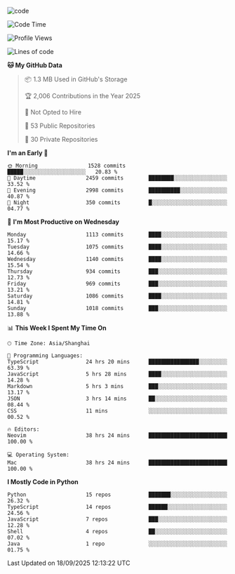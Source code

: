 
<!--
**liuyaanng/liuyaanng** is a ✨ _special_ ✨ repository because its `README.md` (this file) appears on your GitHub profile.

Here are some ideas to get you started:

- 🔭 I’m currently working on ...
- 🌱 I’m currently learning ...
- 👯 I’m looking to collaborate on ...
- 🤔 I’m looking for help with ...
- 💬 Ask me about ...
- 📫 How to reach me: ...
- 😄 Pronouns: ...
- ⚡ Fun fact: ...
-->


![code](https://cdn.jsdelivr.net/gh/liuyaanng/liuyaanng@1.0/code.gif) 

<!--START_SECTION:waka-->
![Code Time](http://img.shields.io/badge/Code%20Time-1%2C962%20hrs%2039%20mins-blue)

![Profile Views](http://img.shields.io/badge/Profile%20Views-0-blue)

![Lines of code](https://img.shields.io/badge/From%20Hello%20World%20I%27ve%20Written-27.7%20million%20lines%20of%20code-blue)

**🐱 My GitHub Data** 

> 📦 1.3 MB Used in GitHub's Storage 
 > 
> 🏆 2,006 Contributions in the Year 2025
 > 
> 🚫 Not Opted to Hire
 > 
> 📜 53 Public Repositories 
 > 
> 🔑 30 Private Repositories 
 > 
**I'm an Early 🐤** 

```text
🌞 Morning                1528 commits        █████░░░░░░░░░░░░░░░░░░░░   20.83 % 
🌆 Daytime                2459 commits        ████████░░░░░░░░░░░░░░░░░   33.52 % 
🌃 Evening                2998 commits        ██████████░░░░░░░░░░░░░░░   40.87 % 
🌙 Night                  350 commits         █░░░░░░░░░░░░░░░░░░░░░░░░   04.77 % 
```
📅 **I'm Most Productive on Wednesday** 

```text
Monday                   1113 commits        ████░░░░░░░░░░░░░░░░░░░░░   15.17 % 
Tuesday                  1075 commits        ████░░░░░░░░░░░░░░░░░░░░░   14.66 % 
Wednesday                1140 commits        ████░░░░░░░░░░░░░░░░░░░░░   15.54 % 
Thursday                 934 commits         ███░░░░░░░░░░░░░░░░░░░░░░   12.73 % 
Friday                   969 commits         ███░░░░░░░░░░░░░░░░░░░░░░   13.21 % 
Saturday                 1086 commits        ████░░░░░░░░░░░░░░░░░░░░░   14.81 % 
Sunday                   1018 commits        ███░░░░░░░░░░░░░░░░░░░░░░   13.88 % 
```


📊 **This Week I Spent My Time On** 

```text
🕑︎ Time Zone: Asia/Shanghai

💬 Programming Languages: 
TypeScript               24 hrs 20 mins      ████████████████░░░░░░░░░   63.39 % 
JavaScript               5 hrs 28 mins       ████░░░░░░░░░░░░░░░░░░░░░   14.28 % 
Markdown                 5 hrs 3 mins        ███░░░░░░░░░░░░░░░░░░░░░░   13.17 % 
JSON                     3 hrs 14 mins       ██░░░░░░░░░░░░░░░░░░░░░░░   08.44 % 
CSS                      11 mins             ░░░░░░░░░░░░░░░░░░░░░░░░░   00.52 % 

🔥 Editors: 
Neovim                   38 hrs 24 mins      █████████████████████████   100.00 % 

💻 Operating System: 
Mac                      38 hrs 24 mins      █████████████████████████   100.00 % 
```

**I Mostly Code in Python** 

```text
Python                   15 repos            ███████░░░░░░░░░░░░░░░░░░   26.32 % 
TypeScript               14 repos            ██████░░░░░░░░░░░░░░░░░░░   24.56 % 
JavaScript               7 repos             ███░░░░░░░░░░░░░░░░░░░░░░   12.28 % 
Shell                    4 repos             ██░░░░░░░░░░░░░░░░░░░░░░░   07.02 % 
Java                     1 repo              ░░░░░░░░░░░░░░░░░░░░░░░░░   01.75 % 
```




 Last Updated on 18/09/2025 12:13:22 UTC
<!--END_SECTION:waka-->
